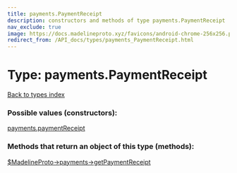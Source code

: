 ```yaml
---
title: payments.PaymentReceipt
description: constructors and methods of type payments.PaymentReceipt
nav_exclude: true
image: https://docs.madelineproto.xyz/favicons/android-chrome-256x256.png
redirect_from: /API_docs/types/payments_PaymentReceipt.html
---
```

# Type: payments.PaymentReceipt
[Back to types index](index.html)



### Possible values (constructors):

[payments.paymentReceipt](/API_docs/constructors/payments.paymentReceipt.html)  



### Methods that return an object of this type (methods):

[$MadelineProto->payments->getPaymentReceipt](/API_docs/methods/payments.getPaymentReceipt.html)  



